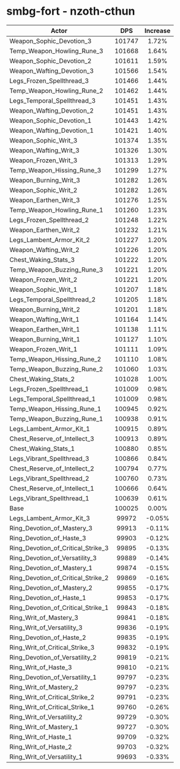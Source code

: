 # smbg-fort - nzoth-cthun
| Actor | DPS | Increase |
|---|:---:|:---:|
|Weapon_Sophic_Devotion_3|101747|1.72%|
|Temp_Weapon_Howling_Rune_3|101668|1.64%|
|Weapon_Sophic_Devotion_2|101611|1.59%|
|Weapon_Wafting_Devotion_3|101566|1.54%|
|Legs_Frozen_Spellthread_3|101466|1.44%|
|Temp_Weapon_Howling_Rune_2|101462|1.44%|
|Legs_Temporal_Spellthread_3|101451|1.43%|
|Weapon_Wafting_Devotion_2|101451|1.43%|
|Weapon_Sophic_Devotion_1|101443|1.42%|
|Weapon_Wafting_Devotion_1|101421|1.40%|
|Weapon_Sophic_Writ_3|101374|1.35%|
|Weapon_Wafting_Writ_3|101326|1.30%|
|Weapon_Frozen_Writ_3|101313|1.29%|
|Temp_Weapon_Hissing_Rune_3|101299|1.27%|
|Weapon_Burning_Writ_3|101282|1.26%|
|Weapon_Sophic_Writ_2|101282|1.26%|
|Weapon_Earthen_Writ_3|101276|1.25%|
|Temp_Weapon_Howling_Rune_1|101260|1.23%|
|Legs_Frozen_Spellthread_2|101248|1.22%|
|Weapon_Earthen_Writ_2|101232|1.21%|
|Legs_Lambent_Armor_Kit_2|101227|1.20%|
|Weapon_Wafting_Writ_2|101226|1.20%|
|Chest_Waking_Stats_3|101222|1.20%|
|Temp_Weapon_Buzzing_Rune_3|101221|1.20%|
|Weapon_Frozen_Writ_2|101221|1.20%|
|Weapon_Sophic_Writ_1|101207|1.18%|
|Legs_Temporal_Spellthread_2|101205|1.18%|
|Weapon_Burning_Writ_2|101201|1.18%|
|Weapon_Wafting_Writ_1|101164|1.14%|
|Weapon_Earthen_Writ_1|101138|1.11%|
|Weapon_Burning_Writ_1|101127|1.10%|
|Weapon_Frozen_Writ_1|101111|1.09%|
|Temp_Weapon_Hissing_Rune_2|101110|1.08%|
|Temp_Weapon_Buzzing_Rune_2|101060|1.03%|
|Chest_Waking_Stats_2|101028|1.00%|
|Legs_Frozen_Spellthread_1|101009|0.98%|
|Legs_Temporal_Spellthread_1|101009|0.98%|
|Temp_Weapon_Hissing_Rune_1|100945|0.92%|
|Temp_Weapon_Buzzing_Rune_1|100938|0.91%|
|Legs_Lambent_Armor_Kit_1|100915|0.89%|
|Chest_Reserve_of_Intellect_3|100913|0.89%|
|Chest_Waking_Stats_1|100880|0.85%|
|Legs_Vibrant_Spellthread_3|100866|0.84%|
|Chest_Reserve_of_Intellect_2|100794|0.77%|
|Legs_Vibrant_Spellthread_2|100760|0.73%|
|Chest_Reserve_of_Intellect_1|100666|0.64%|
|Legs_Vibrant_Spellthread_1|100639|0.61%|
|Base|100025|0.00%|
|Legs_Lambent_Armor_Kit_3|99972|-0.05%|
|Ring_Devotion_of_Mastery_3|99913|-0.11%|
|Ring_Devotion_of_Haste_3|99903|-0.12%|
|Ring_Devotion_of_Critical_Strike_3|99895|-0.13%|
|Ring_Devotion_of_Versatility_3|99889|-0.14%|
|Ring_Devotion_of_Mastery_1|99874|-0.15%|
|Ring_Devotion_of_Critical_Strike_2|99869|-0.16%|
|Ring_Devotion_of_Mastery_2|99855|-0.17%|
|Ring_Devotion_of_Haste_1|99853|-0.17%|
|Ring_Devotion_of_Critical_Strike_1|99843|-0.18%|
|Ring_Writ_of_Mastery_3|99841|-0.18%|
|Ring_Writ_of_Versatility_3|99836|-0.19%|
|Ring_Devotion_of_Haste_2|99835|-0.19%|
|Ring_Writ_of_Critical_Strike_3|99832|-0.19%|
|Ring_Devotion_of_Versatility_2|99819|-0.21%|
|Ring_Writ_of_Haste_3|99810|-0.21%|
|Ring_Devotion_of_Versatility_1|99797|-0.23%|
|Ring_Writ_of_Mastery_2|99797|-0.23%|
|Ring_Writ_of_Critical_Strike_2|99791|-0.23%|
|Ring_Writ_of_Critical_Strike_1|99760|-0.26%|
|Ring_Writ_of_Versatility_2|99729|-0.30%|
|Ring_Writ_of_Mastery_1|99727|-0.30%|
|Ring_Writ_of_Haste_1|99709|-0.32%|
|Ring_Writ_of_Haste_2|99703|-0.32%|
|Ring_Writ_of_Versatility_1|99693|-0.33%|
